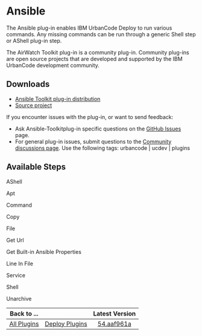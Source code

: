 
# Ansible

The Ansible plug-in enables IBM UrbanCode Deploy to run various commands. Any missing commands can be run through a generic Shell step or AShell plug-in step.

The AirWatch Toolkit plug-in is a community plug-in. Community plug-ins are open source projects that are developed and supported by the IBM UrbanCode development community.

## Downloads

* [Ansible Toolkit plug-in distribution](https://github.com/UrbanCode/Ansible-Toolkit-UCD/releases)
* [Source project](https://github.com/UrbanCode/Ansible-Toolkit-UCD)

If you encounter issues with the plug-in, or want to send feedback:

* Ask Ansible-Toolkitplug-in specific questions on the [GitHub Issues](https://github.com/UrbanCode/Ansible-Toolkit-UCD/issues) page.
* For general plug-in issues, submit questions to the [Community discussions page](https://community.ibm.com/community/user/wasdevops/urbancode-discussion). Use the following tags: urbancode | ucdev | plugins

## Available Steps

AShell

Apt

Command

Copy

File

Get Url

Get Built-in Ansible Properties

Line In File

Service

Shell

Unarchive

|Back to ...||Latest Version|
| :---: | :---: | :---: |
|[All Plugins](../../index.md)|[Deploy Plugins](../README.md)|[54.aaf961a](https://github.com/UrbanCode/Ansible-Toolkit-UCD/releases/download/54.aaf961a/Ansible-Toolkit-UCD-v54.aaf961a.zip)|
